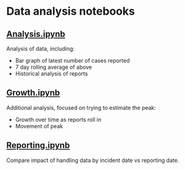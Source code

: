 # Data analysis notebooks

## [Analysis.ipynb](Analysis.ipynb)

Analysis of data, including:

 - Bar graph of latest number of cases reported 
 - 7 day rolling average of above
 - Historical analysis of reports

## [Growth.ipynb](Growth.ipynb)

Additional analysis, focused on trying to estimate the peak:

 - Growth over time as reports roll in
 - Movement of peak
 
## [Reporting.ipynb](Reporting.ipynb)

Compare impact of handling data by incident date vs reporting date.

